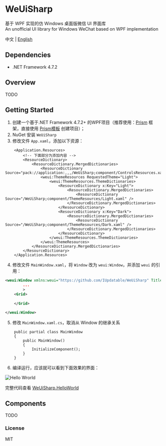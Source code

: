 
# WeUiSharp

基于 WPF 实现的仿 Windows 桌面版微信 UI 界面库<br>
An unofficial UI library for Windows WeChat based on WPF implementation

中文 | [English]()


## Dependencies

* .NET Framework 4.7.2

## Overview

TODO


## Getting Started

1. 创建一个基于.NET Framework 4.7.2+ 的WPF项目（推荐使用：[Prism](https://github.com/PrismLibrary/Prism) 框架，直接使用 [Prism模板](https://marketplace.visualstudio.com/items?itemName=BrianLagunas.PrismTemplatePack) 创建项目）；
2. NuGet 安装 `WeUiSharp`
3. 修改文件 `App.xaml`，添加以下资源：
```Csharp
    <Application.Resources>
        <!-- 下面部分为添加内容 -->
        <ResourceDictionary>
            <ResourceDictionary.MergedDictionaries>
                <ResourceDictionary Source="pack://application:,,,/WeUiSharp;component/ControlsResources.xaml"/>
                <weui:ThemeResources RequestedTheme="Light">
                    <weui:ThemeResources.ThemeDictionaries>
                        <ResourceDictionary x:Key="Light">
                            <ResourceDictionary.MergedDictionaries>
                                <ResourceDictionary Source="/WeUiSharp;component/ThemeResources/Light.xaml" />
                            </ResourceDictionary.MergedDictionaries>
                        </ResourceDictionary>
                        <ResourceDictionary x:Key="Dark">
                            <ResourceDictionary.MergedDictionaries>
                                <ResourceDictionary Source="/WeUiSharp;component/ThemeResources/Dark.xaml" />
                            </ResourceDictionary.MergedDictionaries>
                        </ResourceDictionary>
                    </weui:ThemeResources.ThemeDictionaries>
                </weui:ThemeResources>
            </ResourceDictionary.MergedDictionaries>
        </ResourceDictionary>
    </Application.Resources>
```
4. 修改文件 `MainWindow.xaml`，将 `Window` 改为 `weui:Window`，并添加 `weui` 的引用：

```xml
<weui:Window xmlns:weui="https://github.com/IUpdatable/WeUiSharp" Title="Hello WeUiSharp"
        ...
        >
    <Grid>
        
    </Grid>

</weui:Window>
```

5. 修改 `MainWindow.xaml.cs`，取消从 Window 的继承关系

```CSharp
    public partial class MainWindow
    {
        public MainWindow()
        {
            InitializeComponent();
        }
    }
```
6. 编译运行，应该就可以看到下面效果的界面：

![Hello Wrorld](https://raw.githubusercontent.com/IUpdatable/IUpdatableResource/master/WeUiSharp/Resources/HelloWeUiSharp.png)

完整代码查看 [WeUiSharp.HelloWorld](https://github.com/IUpdatable/WeUiSharp/tree/master/Src/WeUiSharp.HelloWorld)

## Components

TODO



### License

MIT

